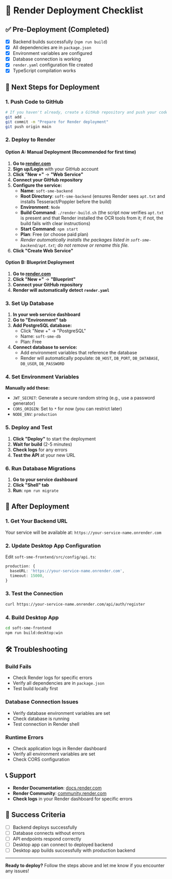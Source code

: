 # 🚀 Render Deployment Checklist

## ✅ Pre-Deployment (Completed)
- [x] Backend builds successfully (`npm run build`)
- [x] All dependencies are in `package.json`
- [x] Environment variables are configured
- [x] Database connection is working
- [x] `render.yaml` configuration file created
- [x] TypeScript compilation works

## 🔄 Next Steps for Deployment

### 1. Push Code to GitHub
```bash
# If you haven't already, create a GitHub repository and push your code
git add .
git commit -m "Prepare for Render deployment"
git push origin main
```

### 2. Deploy to Render

#### Option A: Manual Deployment (Recommended for first time)
1. **Go to [render.com](https://render.com)**
2. **Sign up/Login** with your GitHub account
3. **Click "New +"** → **"Web Service"**
4. **Connect your GitHub repository**
5. **Configure the service:**
   - **Name**: `soft-sme-backend`
   - **Root Directory**: `soft-sme-backend` (ensures Render sees `apt.txt` and installs Tesseract/Poppler before the build)
   - **Environment**: `Node`
   - **Build Command**: `./render-build.sh` (the script now verifies `apt.txt` is present and that Render installed the OCR tools from it; if not, the build fails with clear instructions)
   - **Start Command**: `npm start`
   - **Plan**: Free (or choose paid plan)
   - _Render automatically installs the packages listed in `soft-sme-backend/apt.txt`; do not remove or rename this file._
6. **Click "Create Web Service"**

#### Option B: Blueprint Deployment
1. **Go to [render.com](https://render.com)**
2. **Click "New +"** → **"Blueprint"**
3. **Connect your GitHub repository**
4. **Render will automatically detect `render.yaml`**

### 3. Set Up Database
1. **In your web service dashboard**
2. **Go to "Environment" tab**
3. **Add PostgreSQL database:**
   - Click "New +" → "PostgreSQL"
   - Name: `soft-sme-db`
   - Plan: Free
4. **Connect database to service:**
   - Add environment variables that reference the database
   - Render will automatically populate: `DB_HOST`, `DB_PORT`, `DB_DATABASE`, `DB_USER`, `DB_PASSWORD`

### 4. Set Environment Variables
**Manually add these:**
- `JWT_SECRET`: Generate a secure random string (e.g., use a password generator)
- `CORS_ORIGIN`: Set to `*` for now (you can restrict later)
- `NODE_ENV`: `production`

### 5. Deploy and Test
1. **Click "Deploy"** to start the deployment
2. **Wait for build** (2-5 minutes)
3. **Check logs** for any errors
4. **Test the API** at your new URL

### 6. Run Database Migrations
1. **Go to your service dashboard**
2. **Click "Shell" tab**
3. **Run**: `npm run migrate`

## 🔗 After Deployment

### 1. Get Your Backend URL
Your service will be available at: `https://your-service-name.onrender.com`

### 2. Update Desktop App Configuration
Edit `soft-sme-frontend/src/config/api.ts`:
```typescript
production: {
  baseURL: 'https://your-service-name.onrender.com',
  timeout: 15000,
}
```

### 3. Test the Connection
```bash
curl https://your-service-name.onrender.com/api/auth/register
```

### 4. Build Desktop App
```bash
cd soft-sme-frontend
npm run build:desktop:win
```

## 🛠️ Troubleshooting

### Build Fails
- Check Render logs for specific errors
- Verify all dependencies are in `package.json`
- Test build locally first

### Database Connection Issues
- Verify database environment variables are set
- Check database is running
- Test connection in Render shell

### Runtime Errors
- Check application logs in Render dashboard
- Verify all environment variables are set
- Check CORS configuration

## 📞 Support
- **Render Documentation**: [docs.render.com](https://docs.render.com)
- **Render Community**: [community.render.com](https://community.render.com)
- **Check logs** in your Render dashboard for specific errors

## 🎯 Success Criteria
- [ ] Backend deploys successfully
- [ ] Database connects without errors
- [ ] API endpoints respond correctly
- [ ] Desktop app can connect to deployed backend
- [ ] Desktop app builds successfully with production backend

---

**Ready to deploy?** Follow the steps above and let me know if you encounter any issues! 